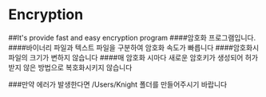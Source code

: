 # Encryption
##It's provide fast and easy encryption program
####암호화 프로그램입니다.
####바이너리 파일과 텍스트 파일을 구분하여 암호화 속도가 빠릅니다
####암호화시 파일의 크기가 변하지 않습니다
####매 암호화 시마다 새로운 암호키가 생성되어 허가받지 않은 방법으로 복호화시키지 않습니다

###만약 에러가 발생한다면 /Users/Knight 폴더를 만들어주시기 바랍니다
